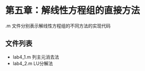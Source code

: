 # 第五章：解线性方程组的直接方法

 .m 文件分别表示解线性方程组的不同方法的实现代码  

## 文件列表

- lab4_1.m                  列主元消去法
- lab4_2.m                  LU分解法
  
